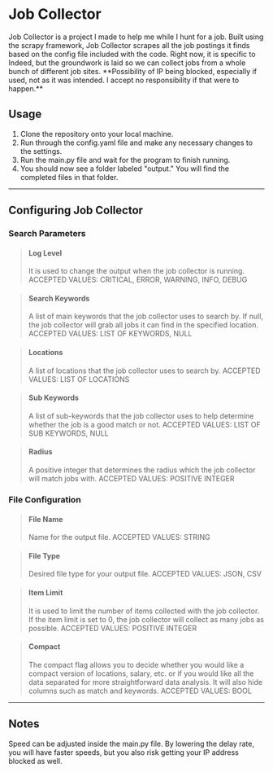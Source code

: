 # Job Collector
Job Collector is a project I made to help me while I hunt for a job. Built using the scrapy framework, Job Collector scrapes all the job postings it finds based on the config file included with the code. Right now, it is specific to Indeed, but the groundwork is laid so we can collect jobs from a whole bunch of different job sites.
\*\*Possibility of IP being blocked, especially if used, not as it was intended. I accept no responsibility if that were to happen.\*\*
## Usage
1. Clone the repository onto your local machine.
2. Run through the config.yaml file and make any necessary changes to the settings.
3. Run the main.py file and wait for the program to finish running.
4. You should now see a folder labeled "output." You will find the completed files in that folder.
***
## Configuring Job Collector
### Search Parameters
> #### Log Level
> It is used to change the output when the job collector is running.
> ACCEPTED VALUES: CRITICAL, ERROR, WARNING, INFO, DEBUG

> #### Search Keywords
> A list of main keywords that the job collector uses to search by.
> If null, the job collector will grab all jobs it can find in the specified location.
> ACCEPTED VALUES: LIST OF KEYWORDS, NULL

> #### Locations
> A list of locations that the job collector uses to search by.
> ACCEPTED VALUES: LIST OF LOCATIONS

> #### Sub Keywords
> A list of sub-keywords that the job collector uses to help determine whether the job is a good match or not.
> ACCEPTED VALUES: LIST OF SUB KEYWORDS, NULL

> #### Radius
> A positive integer that determines the radius which the job collector will match jobs with.
> ACCEPTED VALUES: POSITIVE INTEGER

### File Configuration
> #### File Name
> Name for the output file.
> ACCEPTED VALUES: STRING

> #### File Type
> Desired file type for your output file.
> ACCEPTED VALUES: JSON, CSV

> #### Item Limit
> It is used to limit the number of items collected with the job collector.
> If the item limit is set to 0, the job collector will collect as many jobs as possible.
> ACCEPTED VALUES: POSITIVE INTEGER

> #### Compact
> The compact flag allows you to decide whether you would like a compact version of locations, salary, etc. or if you would like all the data separated for more straightforward data analysis.
> It will also hide columns such as match and keywords.
> ACCEPTED VALUES: BOOL
***
## Notes
Speed can be adjusted inside the main.py file. By lowering the delay rate, you will have faster speeds, but you also risk getting your IP address blocked as well.
